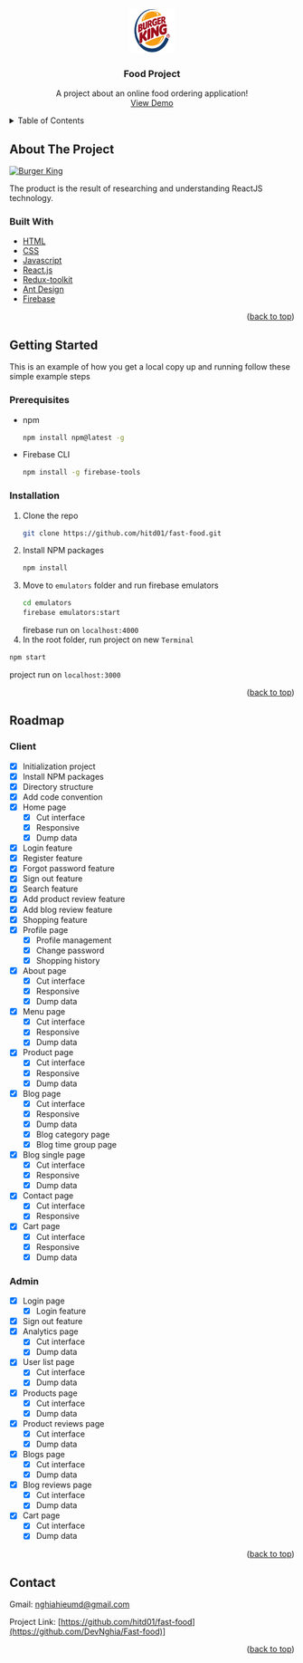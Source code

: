 <div id="top"></div>

<br />
<div align="center">
  <a href="">
    <img src="public/burger-king-logo.png" alt="Logo" width="80" height="80">
  </a>

  <h3 align="center">Food Project</h3>

  <p align="center">
    A project about an online food ordering application!
    <br />
    <a href="https://fast-food-303bb.firebaseapp.com/">View Demo</a>
  </p>
</div>

<!-- TABLE OF CONTENTS -->
<details>
  <summary>Table of Contents</summary>
  <ol>
    <li>
      <a href="#about-the-project">About The Project</a>
      <ul>
        <li><a href="#built-with">Built With</a></li>
      </ul>
    </li>
    <li>
      <a href="#getting-started">Getting Started</a>
      <ul>
        <li><a href="#prerequisites">Prerequisites</a></li>
        <li><a href="#installation">Installation</a></li>
      </ul>
    </li>
    <li><a href="#roadmap">Roadmap</a></li>
    <li><a href="#contact">Contact</a></li>
  </ol>
</details>

<!-- ABOUT THE PROJECT -->

## About The Project

[![Burger King](https://github.com/hitd01/fast-food/blob/main/src/assets/screenshot.png)](https://fast-food-303bb.firebaseapp.com/)

The product is the result of researching and understanding ReactJS technology.

### Built With

- [HTML](https://www.w3schools.com/html/)
- [CSS](https://www.w3schools.com/css/)
- [Javascript](https://www.w3schools.com/js/)
- [React.js](https://reactjs.org/)
- [Redux-toolkit](https://redux-toolkit.js.org/)
- [Ant Design](https://ant.design/)
- [Firebase](https://firebase.google.com/)

<p align="right">(<a href="#top">back to top</a>)</p>

<!-- GETTING STARTED -->

## Getting Started

This is an example of how you get a local copy up and running follow these simple example steps

### Prerequisites

- npm
  ```sh
  npm install npm@latest -g
  ```
- Firebase CLI
  ```sh
  npm install -g firebase-tools
  ```

### Installation

1. Clone the repo
   ```sh
   git clone https://github.com/hitd01/fast-food.git
   ```
2. Install NPM packages
   ```sh
   npm install
   ```
3. Move to `emulators` folder and run firebase emulators
   ```sh
   cd emulators
   firebase emulators:start
   ```
   firebase run on `localhost:4000`
4. In the root folder, run project on new `Terminal`

```sh
npm start
```

project run on `localhost:3000`

<p align="right">(<a href="#top">back to top</a>)</p>

<!-- ROADMAP -->

## Roadmap

### Client

- [x] Initialization project
- [x] Install NPM packages
- [x] Directory structure
- [x] Add code convention
- [x] Home page
  - [x] Cut interface
  - [x] Responsive
  - [x] Dump data
- [x] Login feature
- [x] Register feature
- [x] Forgot password feature
- [x] Sign out feature
- [x] Search feature
- [x] Add product review feature
- [x] Add blog review feature
- [x] Shopping feature
- [x] Profile page
  - [x] Profile management
  - [x] Change password
  - [x] Shopping history
- [x] About page
  - [x] Cut interface
  - [x] Responsive
  - [x] Dump data
- [x] Menu page
  - [x] Cut interface
  - [x] Responsive
  - [x] Dump data
- [x] Product page
  - [x] Cut interface
  - [x] Responsive
  - [x] Dump data
- [x] Blog page
  - [x] Cut interface
  - [x] Responsive
  - [x] Dump data
  - [x] Blog category page
  - [x] Blog time group page
- [x] Blog single page
  - [x] Cut interface
  - [x] Responsive
  - [x] Dump data
- [x] Contact page
  - [x] Cut interface
  - [x] Responsive
- [x] Cart page
  - [x] Cut interface
  - [x] Responsive
  - [x] Dump data

### Admin

- [x] Login page
  - [x] Login feature
- [x] Sign out feature
- [x] Analytics page
  - [x] Cut interface
  - [x] Dump data
- [x] User list page
  - [x] Cut interface
  - [x] Dump data
- [x] Products page
  - [x] Cut interface
  - [x] Dump data
- [x] Product reviews page
  - [x] Cut interface
  - [x] Dump data
- [x] Blogs page
  - [x] Cut interface
  - [x] Dump data
- [x] Blog reviews page
  - [x] Cut interface
  - [x] Dump data
- [x] Cart page
  - [x] Cut interface
  - [x] Dump data

<p align="right">(<a href="#top">back to top</a>)</p>

<!-- CONTACT -->

## Contact

Gmail: nghiahieumd@gmail.com

Project Link: [https://github.com/hitd01/fast-food](https://github.com/DevNghia/Fast-food)]

<p align="right">(<a href="#top">back to top</a>)</p>
